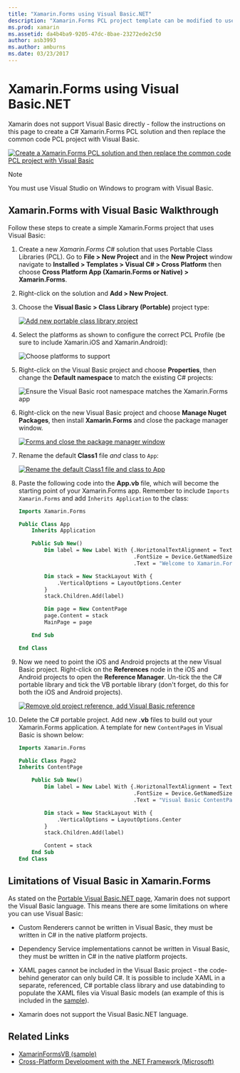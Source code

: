 ```yaml
---
title: "Xamarin.Forms using Visual Basic.NET"
description: "Xamarin.Forms PCL project template can be modified to use Visual Basic for the main assembly, effectively allowing you to build cross-platform mobile apps using VB.NET."
ms.prod: xamarin
ms.assetid: da4b4ba9-9205-47dc-8bae-23272ede2c50
author: asb3993
ms.author: amburns
ms.date: 03/23/2017
---
```


# Xamarin.Forms using Visual Basic.NET

Xamarin does not support Visual Basic directly - follow the instructions on
this page to create a C# Xamarin.Forms PCL solution and then replace the
common code PCL project with Visual Basic.

[![](xamarin-forms-images/hero-sml.png "Create a Xamarin.Forms PCL solution and then replace the common code PCL project with Visual Basic")](xamarin-forms-images/hero.png#lightbox)

> [!NOTE]
> You must use Visual Studio on Windows to program with Visual Basic.

## Xamarin.Forms with Visual Basic Walkthrough

Follow these steps to create a simple Xamarin.Forms project that uses Visual Basic:

1. Create a new *Xamarin.Forms C#* solution that uses Portable Class Libraries (PCL).
Go to **File > New Project** and in the **New Project** window navigate to
**Installed > Templates > Visual C# > Cross Platform** then choose **Cross Platform App (Xamarin.Forms or Native) > Xamarin.Forms**.

2. Right-click on the solution and **Add > New Project**.

3. Choose the **Visual Basic > Class Library (Portable)** project type:

   [![](xamarin-forms-images/add-vb-2-sml.png "Add new portable class library project")](xamarin-forms-images/add-vb-2.png#lightbox)

4. Select the platforms as shown to configure the correct PCL Profile (be sure to
  include Xamarin.iOS and Xamarin.Android):

   ![](xamarin-forms-images/add-vb-3-sml.png "Choose platforms to support")

5. Right-click on the Visual Basic project and choose **Properties**, then
  change the **Default namespace** to match the existing C# projects:

   ![](xamarin-forms-images/add-vb-4s-sml.png "Ensure the Visual Basic root namespace matches the Xamarin.Forms app")

6. Right-click on the new Visual Basic project and choose **Manage Nuget Packages**,
then install **Xamarin.Forms** and close the package manager window.

   [![](xamarin-forms-images/add-vb-4-sml.png "Forms and close the package manager window")](xamarin-forms-images/add-vb-4.png#lightbox)

7. Rename the default **Class1** file *and* class to `App`:

   [![](xamarin-forms-images/add-vb-5-sml.png "Rename the default Class1 file and class to App")](xamarin-forms-images/add-vb-5.png#lightbox)

8. Paste the following code into the **App.vb** file, which will become the starting
point of your Xamarin.Forms app. Remember to include `Imports Xamarin.Forms` and add
`Inherits Application` to the class:

    ```vb 
    Imports Xamarin.Forms

    Public Class App
        Inherits Application

        Public Sub New()
            Dim label = New Label With {.HoriztonalTextAlignment = TextAlignment.Center,
                                        .FontSize = Device.GetNamedSize(NamedSize.Medium, GetType(Label)),
                                        .Text = "Welcome to Xamarin.Forms with Visual Basic.NET"}

            Dim stack = New StackLayout With {
                .VerticalOptions = LayoutOptions.Center
            }
            stack.Children.Add(label)

            Dim page = New ContentPage
            page.Content = stack
            MainPage = page

        End Sub

    End Class
    ```

9. Now we need to point the iOS and Android projects at the new Visual Basic project.
Right-click on the **References** node in the iOS and Android projects to open the
**Reference Manager**. Un-tick the the C# portable library and tick the VB portable library
(don't forget, do this for both the iOS and Android projects).

   [![](xamarin-forms-images/add-vb-8-sml.png "Remove old project reference, add Visual Basic reference")](xamarin-forms-images/add-vb-8.png#lightbox)

10. Delete the C# portable project. Add new **.vb** files to build out your
Xamarin.Forms application. A template for new `ContentPage`s in Visual Basic
is shown below:

    ```vb
    Imports Xamarin.Forms

    Public Class Page2
    Inherits ContentPage

        Public Sub New()
            Dim label = New Label With {.HoriztonalTextAlignment = TextAlignment.Center,
                                        .FontSize = Device.GetNamedSize(NamedSize.Medium, GetType(Label)),
                                        .Text = "Visual Basic ContentPage"}

            Dim stack = New StackLayout With {
                .VerticalOptions = LayoutOptions.Center
            }
            stack.Children.Add(label)

            Content = stack
        End Sub
    End Class
    ```

## Limitations of Visual Basic in Xamarin.Forms

As stated on the [Portable Visual Basic.NET page](~/cross-platform/platform/visual-basic/index.md),
Xamarin does not support the Visual Basic language. This means there are some limitations
on where you can use Visual Basic:

 - Custom Renderers cannot be written in Visual Basic, they must be written in C# in the native platform projects.

 - Dependency Service implementations cannot be written in Visual Basic, they must be written in C# in the native platform projects.

 - XAML pages cannot be included in the Visual Basic project - the code-behind generator can only build C#. It is possible to include XAML in a separate, referenced, C# portable class library and use databinding to populate the XAML files via Visual Basic models (an example of this is included in the [sample](https://github.com/xamarin/mobile-samples/tree/master/VisualBasic/XamarinFormsVB/XamlPages)).

 - Xamarin does not support the Visual Basic.NET language.

## Related Links

- [XamarinFormsVB (sample)](https://github.com/xamarin/mobile-samples/tree/master/VisualBasic/XamarinFormsVB)
- [Cross-Platform Development with the .NET Framework (Microsoft)](http://msdn.microsoft.com/en-us/library/gg597391(v=vs.110).aspx)
